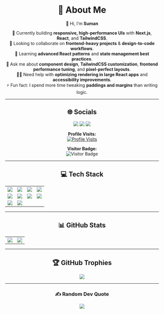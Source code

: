 <div align="center">

# 💫 About Me
👋 Hi, I’m **Suman**  

🔭 Currently building **responsive, high-performance UIs** with **Next.js**, **React**, and **TailwindCSS**.  
🤝 Looking to collaborate on **frontend-heavy projects** & **design-to-code workflows**.  
🌱 Learning **advanced React patterns** and **state management best practices**.  
💬 Ask me about **component design**, **TailwindCSS customization**, **frontend performance tuning**, and **pixel-perfect layouts**.  
🙋‍♂️ Need help with **optimizing rendering in large React apps** and **accessibility improvements**.  
⚡ Fun fact: I spend more time tweaking **paddings and margins** than writing logic.

---

## 🌐 Socials
<p>
<a href="https://www.facebook.com/arunbasnet57/"><img src="https://img.shields.io/badge/Facebook-%231877F2.svg?logo=Facebook&logoColor=white" /></a>
<a href="https://www.linkedin.com/in/sumanbasnet44/"><img src="https://img.shields.io/badge/LinkedIn-%230077B5.svg?logo=linkedin&logoColor=white" /></a>
<a href="mailto:arunbasnet54@gmail.com"><img src="https://img.shields.io/badge/Email-D14836?logo=gmail&logoColor=white" /></a>
</p>
<p align="center">
  <b>Profile Visits:</b><br>
  <a href="https://github.com/Basnetsuman4?tab=followers" target="_blank">
    <img src="https://img.shields.io/badge/Visits-Basnetsuman4-blue?style=flat-square" alt="Profile Visits">
  </a>
</p>

<p align="center">
  <b>Visitor Badge:</b><br>
  <img src="https://visitor-badge.laobi.icu/badge?page_id=Basnetsuman4.Basnetsuman4" alt="Visitor Badge" />
</p>

---

## 💻 Tech Stack
<table>
<tr>
<td><img src="https://img.shields.io/badge/html5-%23E34F26.svg?style=for-the-badge&logo=html5&logoColor=white"></td>
<td><img src="https://img.shields.io/badge/javascript-%23323330.svg?style=for-the-badge&logo=javascript&logoColor=%23F7DF1E"></td>
<td><img src="https://img.shields.io/badge/typescript-%23007ACC.svg?style=for-the-badge&logo=typescript&logoColor=white"></td>
<td><img src="https://img.shields.io/badge/css3-%231572B6.svg?style=for-the-badge&logo=css3&logoColor=white"></td>
</tr>
<tr>
<td><img src="https://img.shields.io/badge/sass-hotpink.svg?style=for-the-badge&logo=SASS&logoColor=white"></td>
<td><img src="https://img.shields.io/badge/socket.io-black.svg?style=for-the-badge&logo=socket.io&logoColor=white"></td>
<td><img src="https://img.shields.io/badge/redux-%23593d88.svg?style=for-the-badge&logo=redux&logoColor=white"></td>
<td><img src="https://img.shields.io/badge/yarn-%232C8EBB.svg?style=for-the-badge&logo=yarn&logoColor=white"></td>
</tr>
<tr>
<td><img src="https://img.shields.io/badge/git-%23F05033.svg?style=for-the-badge&logo=git&logoColor=white"></td>
<td><img src="https://img.shields.io/badge/github-%23121011.svg?style=for-the-badge&logo=github&logoColor=white"></td>
<td colspan="2"></td>
</tr>
</table>

---

## 📊 GitHub Stats
<table>
<tr>
<td><img src="https://github-readme-stats.vercel.app/api?username=Basnetsuman4&theme=tokyonight&hide_border=false&include_all_commits=true&count_private=true" /></td>
<td><img src="https://nirzak-streak-stats.vercel.app/?user=Basnetsuman4&theme=tokyonight&hide_border=false" /></td>
</tr>
</table>

---

## 🏆 GitHub Trophies
<img src="https://github-profile-trophy.vercel.app/?username=Basnetsuman4&theme=tokyonight&no-frame=false&no-bg=true&margin-w=4" />

---

### ✍️ Random Dev Quote
<img src="https://quotes-github-readme.vercel.app/api?type=horizontal&theme=tokyonight" />

</div>
